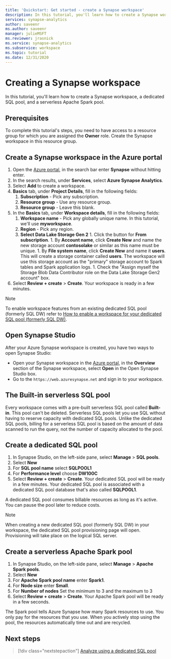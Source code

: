 ```yaml
---
title: 'Quickstart: Get started - create a Synapse workspace' 
description: In this tutorial, you'll learn how to create a Synapse workspace, a dedicated SQL pool, and a serverless Apache Spark pool.
services: synapse-analytics
author: saveenr
ms.author: saveenr
manager: julieMSFT
ms.reviewer: jrasnick
ms.service: synapse-analytics
ms.subservice: workspace
ms.topic: tutorial
ms.date: 12/31/2020 
---
```


# Creating a Synapse workspace

In this tutorial, you'll learn how to create a Synapse workspace, a dedicated SQL pool, and a serverless Apache Spark pool. 

## Prerequisites

To complete this tutorial's steps, you need to have access to a resource group for which you are assigned the **Owner** role. Create the Synapse workspace in this resource group.

## Create a Synapse workspace in the Azure portal

1. Open the [Azure portal](https://portal.azure.com), in the search bar enter **Synapse** without hitting enter.
1. In the search results, under **Services**, select **Azure Synapse Analytics**.
1. Select **Add** to create a workspace.
1. **Basics** tab, under **Project Details**, fill in the following fields:
      1. **Subscription** - Pick any subscription.
      2. **Resource group** - Use any resource group.
      3. **Resource group** - Leave this blank.
1. In the **Basics** tab, under **Workspace details**, fill in the following fields:
      1. **Workspace name** - Pick any globally unique name. In this tutorial, we'll use **myworkspace**.
      1. **Region** - Pick any region.
      1. **Select Data Lake Storage Gen 2**
        1. Click the button for **From subscription**.
        1. By **Account name**, click **Create New** and name the new storage account **contosolake** or similar as this name must be unique.
        1. By **File system name**, click **Create New** and name it **users**. This will create a storage container called **users**. The workspace will use this storage account as the "primary" storage account to Spark tables and Spark application logs.
        1. Check the "Assign myself the Storage Blob Data Contributor role on the Data Lake Storage Gen2 account" box. 
1. Select **Review + create** > **Create**. Your workspace is ready in a few minutes.

> [!NOTE]
> To enable workspace features from an existing dedicated SQL pool (formerly SQL DW) refer to [How to enable a workspace for your dedicated SQL pool (formerly SQL DW)](./sql-data-warehouse/workspace-connected-create.md).


## Open Synapse Studio

After your Azure Synapse workspace is created, you have two ways to open Synapse Studio:

* Open your Synapse workspace in the [Azure portal](https://portal.azure.com), in the **Overview** section of the Synapse workspace, select **Open** in the Open Synapse Studio box.
* Go to the `https://web.azuresynapse.net` and sign in to your workspace.


## The Built-in serverless SQL pool

Every workspace comes with a pre-built serverless SQL pool called **Built-in**. This pool can't be deleted. Serverless SQL pools let you use SQL without having to reserve capacity with dedicated SQL pools. Unlike the dedicated SQL pools, billing for a serverless SQL pool is based on the amount of data scanned to run the query, not the number of capacity allocated to the pool.


## Create a dedicated SQL pool

1. In Synapse Studio, on the left-side pane, select **Manage** > **SQL pools**.
1. Select **New**
1. For **SQL pool name** select **SQLPOOL1**
1. For **Performance level** choose **DW100C**
1. Select **Review + create** > **Create**. Your dedicated SQL pool will be ready in a few minutes. Your dedicated SQL pool is associated with a dedicated SQL pool database that's also called **SQLPOOL1**.

A dedicated SQL pool consumes billable resources as long as it's active. You can pause the pool later to reduce costs.

> [!NOTE] 
> When creating a new dedicated SQL pool (formerly SQL DW) in your workspace, the dedicated SQL pool provisioning page will open. Provisioning will take place on the logical SQL server.


## Create a serverless Apache Spark pool

1. In Synapse Studio, on the left-side pane, select **Manage** > **Apache Spark pools**.
1. Select **New** 
1. For **Apache Spark pool name** enter **Spark1**.
1. For **Node size** enter **Small**.
1. For **Number of nodes** Set the minimum to 3 and the maximum to 3
1. Select **Review + create** > **Create**. Your Apache Spark pool will be ready in a few seconds.

The Spark pool tells Azure Synapse how many Spark resources to use. You only pay for the resources that you use. When you actively stop using the pool, the resources automatically time out and are recycled.


## Next steps

> [!div class="nextstepaction"]
> [Analyze using a dedicated SQL pool](get-started-analyze-sql-pool.md)
